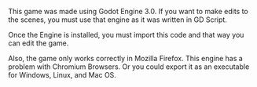 This game was made using Godot Engine 3.0. If you want to make edits to the scenes, you must use that engine as it was written in GD Script.

Once the Engine is installed, you must import this code and that way you can edit the game.

Also, the game only works correctly in Mozilla Firefox. This engine has a problem with Chromium Browsers. Or you could export it as an executable for Windows, Linux, and Mac OS.
